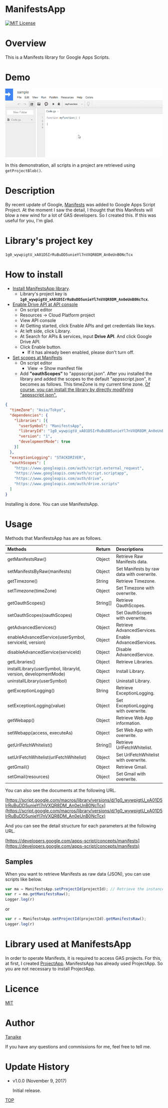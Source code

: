 ManifestsApp
=====

<a name="TOP"></a>
[![MIT License](http://img.shields.io/badge/license-MIT-blue.svg?style=flat)](LICENCE)

<a name="Overview"></a>
# Overview
This is a Manifests library for Google Apps Scripts.

# Demo
![](images/demo.gif)

In this demonstration, all scripts in a project are retrieved using ``getProjectBlob()``.


<a name="Description"></a>
# Description
By recent update of Google, [Manifests](https://developers.google.com/apps-script/concepts/manifests) was added to Google Apps Script Project. At the moment I saw the detail, I thought that this Manifests will blow a new wind for a lot of GAS developers. So I created this. If this was useful for you, I'm glad.

# Library's project key
~~~
1g0_wywpigtU_xA01D5IrRuBuDD5unieYl7nVXQR8DM_An0eUnB0NcTcx
~~~

# How to install
- [Install ManifestsApp library](https://developers.google.com/apps-script/guides/libraries).
    - Library's project key is **``1g0_wywpigtU_xA01D5IrRuBuDD5unieYl7nVXQR8DM_An0eUnB0NcTcx``**.
- [Enable Drive API at API console](https://console.developers.google.com/apis/api/drive/overview)
    - On script editor
    - Resources -> Cloud Platform project
    - View API console
    - At Getting started, click Enable APIs and get credentials like keys.
    - At left side, click Library.
    - At Search for APIs & services, input **Drive API**. And click Google Drive API.
    - Click Enable button.
        - If it has already been enabled, please don't turn off.
- [Set scopes at Manifests](https://developers.google.com/apps-script/concepts/manifests)
    - On script editor
        - View -> Show manifest file
    - Add **"oauthScopes"** to "appsscript.json". After you installed the library and added the scopes to the default "appsscript.json", it becomes as follows. This timeZone is my current time zone. <u>Of course, you can install the library by directly modifying "appsscript.json".</u>

~~~json
{
  "timeZone": "Asia/Tokyo",
  "dependencies": {
    "libraries": [{
      "userSymbol": "ManifestsApp",
      "libraryId": "1g0_wywpigtU_xA01D5IrRuBuDD5unieYl7nVXQR8DM_An0eUnB0NcTcx",
      "version": "1",
      "developmentMode": true
    }]
  },
  "exceptionLogging": "STACKDRIVER",
  "oauthScopes": [
    "https://www.googleapis.com/auth/script.external_request",
    "https://www.googleapis.com/auth/script.scriptapp",
    "https://www.googleapis.com/auth/drive",
    "https://www.googleapis.com/auth/drive.scripts"
  ]
}
~~~

Installing is done. You can use ManifestsApp.

# Usage
Methods that ManifestsApp has are as follows.

| Methods | Return | Descriptions |
|:------|:------|:------|
| getManifestsRaw() | Object | Retrieve Raw Manifests data. |
| setManifestsByRaw(manifests) | Object | Set Manifests by raw data with overwrite. |
| getTimezone() | String | Retrieve Timezone. |
| setTimezone(timeZone) | Object | Set Timezone with overwrite. |
| getOauthScopes() | String[] | Retrieve OauthScopes. |
| setOauthScopes(oauthScopes) | Object | Set OauthScopes with overwrite. |
| getAdvancedServices() | Object | Retrieve AdvancedServices. |
| enableAdvancedService(userSymbol, serviceId, version) | Object | Enable AdvancedServices. |
| disableAdvancedService(serviceId) | Object | Disable AdvancedService. |
| getLibraries() | Object | Retrieve Libraries. |
| installLibrary(userSymbol, libraryId, version, developmentMode) | Object | Install Library. |
| uninstallLibrary(userSymbol) | Object | Uninstall Library. |
| getExceptionLogging() | String | Retrieve ExceptionLogging. |
| setExceptionLogging(value) | Object | Set ExceptionLogging with overwrite. |
| getWebapp() | Object | Retrieve Web App information. |
| setWebapp(access, executeAs) | Object | Set Web App with overwrite. |
| getUrlFetchWhitelist() | String[] | Retrieve UrlFetchWhitelist. |
| setUrlFetchWhitelist(urlFetchWhitelist) | Object | Set UrlFetchWhitelist with overwrite. |
| getGmail() | Object | Retrieve Gmail. |
| setGmail(resources) | Object | Set Gmail with overwrite. |

You can also see the documents at the following URL.

[https://script.google.com/macros/library/versions/d/1g0_wywpigtU_xA01D5IrRuBuDD5unieYl7nVXQR8DM_An0eUnB0NcTcx](https://script.google.com/macros/library/versions/d/1g0_wywpigtU_xA01D5IrRuBuDD5unieYl7nVXQR8DM_An0eUnB0NcTcx)

And you can see the detail structure for each parameters at the following URL.

[https://developers.google.com/apps-script/concepts/manifests](https://developers.google.com/apps-script/concepts/manifests)

## Samples
When you want to retrieve Manifests as raw data (JSON), you can use scripts like below.

~~~javascript
var ma = ManifestsApp.setProjectId(projectId); // Retrieve the instance
var r = ma.getManifestsRaw();
Logger.log(r)
~~~

or

~~~javascript
var r = ManifestsApp.setProjectId(projectId).getManifestsRaw();
Logger.log(r)
~~~

# Library used at ManifestsApp
In order to operate Manifests, it is required to access GAS projects. For this, at first, I created [ProjectApp](https://github.com/tanaikech/ProjectApp). ManifestsApp has already used ProjectApp. So you are not necessary to install ProjectApp.

<a name="Licence"></a>
# Licence
[MIT](LICENCE)

<a name="Author"></a>
# Author
[Tanaike](https://tanaikech.github.io/about/)

If you have any questions and commissions for me, feel free to tell me.

<a name="Update_History"></a>
# Update History
* v1.0.0 (November 9, 2017)

    Initial release.

[TOP](#TOP)
